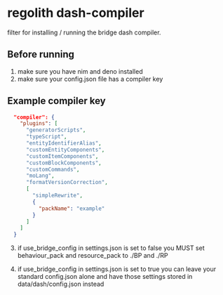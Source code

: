 # regolith dash-compiler

filter for installing / running the bridge dash compiler.


## Before running
1. make sure you have nim and deno installed
2. make sure your config.json file has a compiler key

## Example compiler key
```json
  "compiler": {
    "plugins": [
      "generatorScripts",
      "typeScript",
      "entityIdentifierAlias",
      "customEntityComponents",
      "customItemComponents",
      "customBlockComponents",
      "customCommands",
      "moLang",
      "formatVersionCorrection",
      [
        "simpleRewrite",
        {
          "packName": "example"
        }
      ]
    ]
  }
```

3. if use_bridge_config in settings.json is set to false you MUST set behaviour_pack and resource_pack to ./BP and ./RP

4. if use_bridge_config in settings.json is set to true you can leave your standard config.json alone and have those settings stored in data/dash/config.json instead
